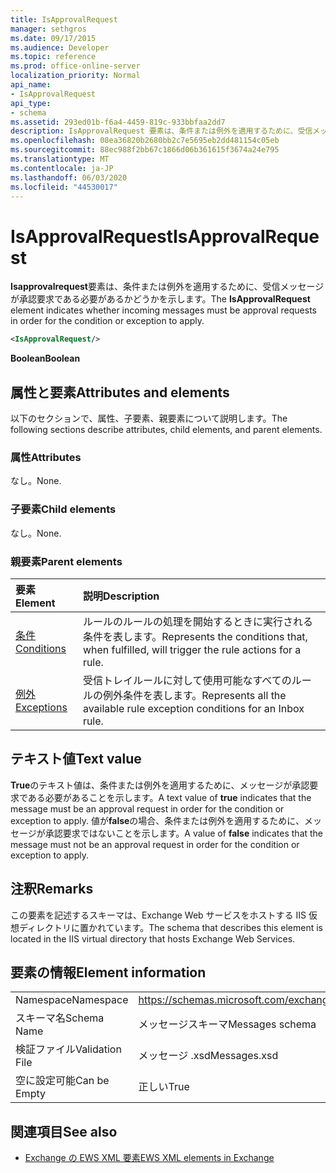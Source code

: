 ```yaml
---
title: IsApprovalRequest
manager: sethgros
ms.date: 09/17/2015
ms.audience: Developer
ms.topic: reference
ms.prod: office-online-server
localization_priority: Normal
api_name:
- IsApprovalRequest
api_type:
- schema
ms.assetid: 293ed01b-f6a4-4459-819c-933bbfaa2dd7
description: IsApprovalRequest 要素は、条件または例外を適用するために、受信メッセージが承認要求である必要があるかどうかを示します。
ms.openlocfilehash: 08ea36820b2680bb2c7e5695eb2dd481154c05eb
ms.sourcegitcommit: 88ec988f2bb67c1866d06b361615f3674a24e795
ms.translationtype: MT
ms.contentlocale: ja-JP
ms.lasthandoff: 06/03/2020
ms.locfileid: "44530017"
---
```

# <a name="isapprovalrequest"></a><span data-ttu-id="3531f-103">IsApprovalRequest</span><span class="sxs-lookup"><span data-stu-id="3531f-103">IsApprovalRequest</span></span>

<span data-ttu-id="3531f-104">**Isapprovalrequest**要素は、条件または例外を適用するために、受信メッセージが承認要求である必要があるかどうかを示します。</span><span class="sxs-lookup"><span data-stu-id="3531f-104">The **IsApprovalRequest** element indicates whether incoming messages must be approval requests in order for the condition or exception to apply.</span></span> 
  
```XML
<IsApprovalRequest/>
```

 <span data-ttu-id="3531f-105">**Boolean**</span><span class="sxs-lookup"><span data-stu-id="3531f-105">**Boolean**</span></span>
## <a name="attributes-and-elements"></a><span data-ttu-id="3531f-106">属性と要素</span><span class="sxs-lookup"><span data-stu-id="3531f-106">Attributes and elements</span></span>

<span data-ttu-id="3531f-107">以下のセクションで、属性、子要素、親要素について説明します。</span><span class="sxs-lookup"><span data-stu-id="3531f-107">The following sections describe attributes, child elements, and parent elements.</span></span>
  
### <a name="attributes"></a><span data-ttu-id="3531f-108">属性</span><span class="sxs-lookup"><span data-stu-id="3531f-108">Attributes</span></span>

<span data-ttu-id="3531f-109">なし。</span><span class="sxs-lookup"><span data-stu-id="3531f-109">None.</span></span>
  
### <a name="child-elements"></a><span data-ttu-id="3531f-110">子要素</span><span class="sxs-lookup"><span data-stu-id="3531f-110">Child elements</span></span>

<span data-ttu-id="3531f-111">なし。</span><span class="sxs-lookup"><span data-stu-id="3531f-111">None.</span></span>
  
### <a name="parent-elements"></a><span data-ttu-id="3531f-112">親要素</span><span class="sxs-lookup"><span data-stu-id="3531f-112">Parent elements</span></span>

|<span data-ttu-id="3531f-113">**要素**</span><span class="sxs-lookup"><span data-stu-id="3531f-113">**Element**</span></span>|<span data-ttu-id="3531f-114">**説明**</span><span class="sxs-lookup"><span data-stu-id="3531f-114">**Description**</span></span>|
|:-----|:-----|
|[<span data-ttu-id="3531f-115">条件</span><span class="sxs-lookup"><span data-stu-id="3531f-115">Conditions</span></span>](conditions.md) <br/> |<span data-ttu-id="3531f-116">ルールのルールの処理を開始するときに実行される条件を表します。</span><span class="sxs-lookup"><span data-stu-id="3531f-116">Represents the conditions that, when fulfilled, will trigger the rule actions for a rule.</span></span>  <br/> |
|[<span data-ttu-id="3531f-117">例外</span><span class="sxs-lookup"><span data-stu-id="3531f-117">Exceptions</span></span>](exceptions.md) <br/> |<span data-ttu-id="3531f-118">受信トレイルールに対して使用可能なすべてのルールの例外条件を表します。</span><span class="sxs-lookup"><span data-stu-id="3531f-118">Represents all the available rule exception conditions for an Inbox rule.</span></span>  <br/> |
   
## <a name="text-value"></a><span data-ttu-id="3531f-119">テキスト値</span><span class="sxs-lookup"><span data-stu-id="3531f-119">Text value</span></span>

<span data-ttu-id="3531f-120">**True**のテキスト値は、条件または例外を適用するために、メッセージが承認要求である必要があることを示します。</span><span class="sxs-lookup"><span data-stu-id="3531f-120">A text value of **true** indicates that the message must be an approval request in order for the condition or exception to apply.</span></span> <span data-ttu-id="3531f-121">値が**false**の場合、条件または例外を適用するために、メッセージが承認要求ではないことを示します。</span><span class="sxs-lookup"><span data-stu-id="3531f-121">A value of **false** indicates that the message must not be an approval request in order for the condition or exception to apply.</span></span> 
  
## <a name="remarks"></a><span data-ttu-id="3531f-122">注釈</span><span class="sxs-lookup"><span data-stu-id="3531f-122">Remarks</span></span>

<span data-ttu-id="3531f-123">この要素を記述するスキーマは、Exchange Web サービスをホストする IIS 仮想ディレクトリに置かれています。</span><span class="sxs-lookup"><span data-stu-id="3531f-123">The schema that describes this element is located in the IIS virtual directory that hosts Exchange Web Services.</span></span>
  
## <a name="element-information"></a><span data-ttu-id="3531f-124">要素の情報</span><span class="sxs-lookup"><span data-stu-id="3531f-124">Element information</span></span>

|||
|:-----|:-----|
|<span data-ttu-id="3531f-125">Namespace</span><span class="sxs-lookup"><span data-stu-id="3531f-125">Namespace</span></span>  <br/> |https://schemas.microsoft.com/exchange/services/2006/messages  <br/> |
|<span data-ttu-id="3531f-126">スキーマ名</span><span class="sxs-lookup"><span data-stu-id="3531f-126">Schema Name</span></span>  <br/> |<span data-ttu-id="3531f-127">メッセージスキーマ</span><span class="sxs-lookup"><span data-stu-id="3531f-127">Messages schema</span></span>  <br/> |
|<span data-ttu-id="3531f-128">検証ファイル</span><span class="sxs-lookup"><span data-stu-id="3531f-128">Validation File</span></span>  <br/> |<span data-ttu-id="3531f-129">メッセージ .xsd</span><span class="sxs-lookup"><span data-stu-id="3531f-129">Messages.xsd</span></span>  <br/> |
|<span data-ttu-id="3531f-130">空に設定可能</span><span class="sxs-lookup"><span data-stu-id="3531f-130">Can be Empty</span></span>  <br/> |<span data-ttu-id="3531f-131">正しい</span><span class="sxs-lookup"><span data-stu-id="3531f-131">True</span></span>  <br/> |
   
## <a name="see-also"></a><span data-ttu-id="3531f-132">関連項目</span><span class="sxs-lookup"><span data-stu-id="3531f-132">See also</span></span>



- [<span data-ttu-id="3531f-133">Exchange の EWS XML 要素</span><span class="sxs-lookup"><span data-stu-id="3531f-133">EWS XML elements in Exchange</span></span>](ews-xml-elements-in-exchange.md)

